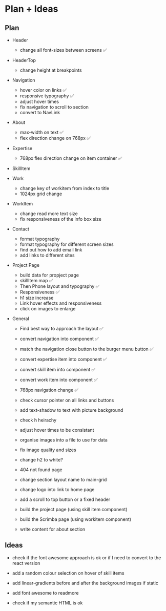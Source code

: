 # Plan + Ideas

## Plan

- Header
    - change all font-sizes between screens ✅

- HeaderTop
    - change height at breakpoints

- Navigation
    - hover color on links ✅
    - responsive typography ✅
    - adjust hover times
    - fix navigation to scroll to section
    - convert to NavLink

- About
    - max-width on text ✅
    - flex direction change on 768px ✅

- Expertise
    - 768px flex direction change on item container ✅

- SkillItem

- Work
    - change key of workitem from index to title
    - 1024px grid change

- WorkItem
    - change read more text size
    - fix responsiveness of the info box size

- Contact
    - format typography
    - format typography for different screen sizes
    - find out how to add email link
    - add links to different sites

- Project Page
    - build data for propject page
    - skillItem map ✅
    - Then Phone layout and typography ✅
    - Responsiveness ✅
    - h1 size increase
    - Link hover effects and responsiveness
    - click on images to enlarge

- General
    - Find best way to approach the layout ✅
    - convert navigation into component ✅
    - match the navigation close button to the burger menu button ✅
    - convert expertise item into component ✅
    - convert skill item into component ✅
    - convert work item into component ✅
    - 768px navigation change ✅
    - check cursor pointer on all links and buttons
    - add text-shadow to text with picture background
    - check h heirachy 
    - adjust hover times to be consistant
    - organise images into a file to use for data
    - fix image quality and sizes
    - change h2 to white?
    - 404 not found page

    - change section layout name to main-grid 

    - change logo into link to home page
    - add a scroll to top button or a fixed header

    - build the project page (using skill item component)
    - build the Scrimba page (using workitem component)

    - write content for about section

## Ideas

- check if the font awesome approach is ok or if I need to convert to the react version

- add a random colour selection on hover of skill items

- add linear-gradients before and after the background images if static 

- add font awesome to readmore

- check if my semantic HTML is ok